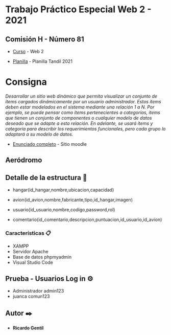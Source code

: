 # Trabajo Práctico Especial Web 2 - 2021

## Comisión H - Número 81

* [Curso](https://moodle.exa.unicen.edu.ar/course/view.php?id=548) - Web 2

* [Planilla](https://docs.google.com/spreadsheets/d/1lMLS_r9Ov8ZJoFbD9xSOQUYj7C3XkQU_1hfBxwlviH8/edit#gid=451894708) - Planilla Tandil 2021


# Consigna
_Desarrollar un sitio web dinámico que permita visualizar un conjunto de ítems cargados dinámicamente por un usuario administrador. Estos ítems deben estar modelados en el sistema mediante una relación 1 a N. Por ejemplo, se puede pensar como ítems pertenecientes a categorías, ítems que tienen un conjunto de componentes o cualquier modelo de datos deseado que se adapte a esta relación.
En adelante, se usará ítems y categoría para describir los requerimientos funcionales, pero cada grupo lo adaptará a su modelo de datos._

* [Enunciado completo](https://docs.google.com/document/d/1HJr3Edh3LlbofwLfI59l-5aOWjp5MlweKREDIIF_0pQ/edit#heading=h.wa5awy9twu6e) - Sitio moodle

## Aeródromo

## Detalle de la estructura 🚀

* hangar(id_hangar,nombre,ubicacion,capacidad)	

* avion(id_avion,nombre,fabricante,tipo,id_hangar,imagen)	

* usuario(id_usuario,nombre,codigo,password,rol)

* comentario(id_comentario,descripcion,puntuacion,id_usuario,id_avion)

### Características 📋
* XAMPP
* Servidor Apache
* Base de datos phpmyadmin
* Visual Studio Code

## Prueba - Usuarios Log in ⚙️

* Administrador admin123
* juanca comun123

## Autor ✒️

* **Ricardo Gentil**

